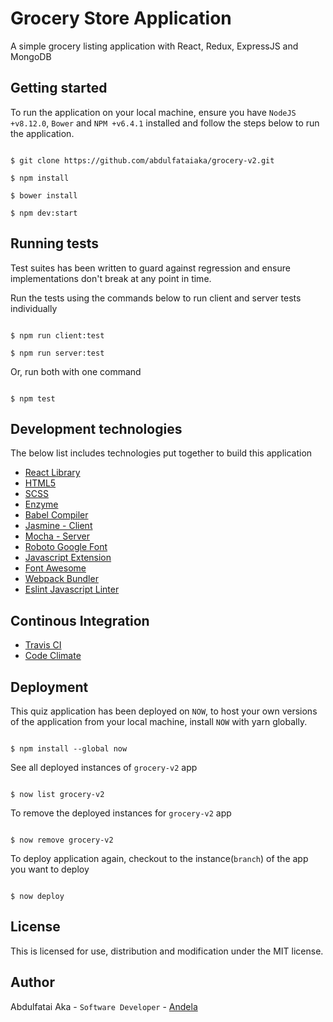 # Grocery Store Application
A simple grocery listing application with React, Redux, ExpressJS and MongoDB

## Getting started

To run the application on your local machine, ensure you have `NodeJS +v8.12.0`, `Bower` and `NPM +v6.4.1` installed and follow the steps below to run the application.
```console

$ git clone https://github.com/abdulfataiaka/grocery-v2.git

$ npm install

$ bower install

$ npm dev:start

```

## Running tests

Test suites has been written to guard against regression and ensure implementations don't break at any point in time.

Run the tests using the commands below to run client and server tests individually
```console

$ npm run client:test

$ npm run server:test

```

Or, run both with one command
```console

$ npm test

```

## Development technologies

The below list includes technologies put together to build this application
- [React Library](https://reactjs.org/docs/)
- [HTML5](https://developer.mozilla.org/en-US/docs/Web/Guide/HTML/HTML5/)
- [SCSS](https://sass-lang.com/)
- [Enzyme](http://airbnb.io/enzyme/)
- [Babel Compiler](https://babeljs.io/docs/)
- [Jasmine - Client](https://jasmine.github.io/)
- [Mocha - Server](https://mochajs.org/)
- [Roboto Google Font](https://fonts.google.com/specimen/Roboto?selection.family=Roboto:100,300,400,500,700)
- [Javascript Extension](https://reactjs.org/docs/introducing-jsx.html)
- [Font Awesome](https://fontawesome.com/icons)
- [Webpack Bundler](https://webpack.js.org/)
- [Eslint Javascript Linter](https://eslint.org/)

## Continous Integration
- [Travis CI](https://travis-ci.org/abdulfataiaka/grocery-v2)
- [Code Climate](https://codeclimate.com/)

## Deployment

This quiz application has been deployed on `NOW`, to host your own versions of the application from your local machine, install `NOW` with yarn globally.
```console

$ npm install --global now

```

See all deployed instances of `grocery-v2` app
```console

$ now list grocery-v2

```

To remove the deployed instances for `grocery-v2` app
```console

$ now remove grocery-v2

```

To deploy application again, checkout to the instance(`branch`) of the app you want to deploy
```console

$ now deploy

```

## License
This is licensed for use, distribution and modification under the MIT license.

## Author

Abdulfatai Aka - `Software Developer` - [Andela](https://andela.com)
